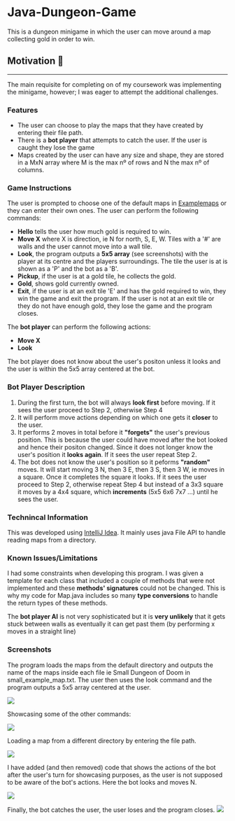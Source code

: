 # Java-Dungeon-Game
This is a dungeon minigame in which the user can move around a map collecting gold in order to win.

## Motivation :bullettrain_front:
---
The main requisite for completing on of my coursework was implementing the minigame, however; I was eager to attempt the additional challenges.

### Features
- The user can choose to play the maps that they have created by entering their file path.
- There is a **bot player** that attempts to catch the user. If the user is caught they lose the game
- Maps created by the user can have any size and shape, they are stored in a MxN array where M is the max nº of rows and N the max nº of columns.
### Game Instructions
The user is prompted to choose one of the default maps in [Examplemaps](/Examplemaps) or they can enter their own ones.
The user can perform the following commands:
- **Hello** tells the user how much gold is required to win.
- **Move X** where X is direction, ie N for north, S, E, W. Tiles with a '#' are walls and the user cannot move into a wall tile.
- **Look**, the program outputs a **5x5 array** (see screenshots) with the player at its centre and the players surroundings. The tile the user is at is shown as a 'P' and the bot as a 'B'.
- **Pickup**, if the user is at a gold tile, he collects the gold.
- **Gold**, shows gold currently owned.
- **Exit**, if the user is at an exit tile 'E' and has the gold required to win, they win the game and exit the program. If the user is not at an exit tile or they do not have enough gold, they lose the game and the program closes.

The **bot player** can perform the following actions:
- **Move X**
- **Look**

The bot player does not know about the user's positon unless it looks and the user is within the 5x5 array centered at the bot.
### Bot Player Description

1. During the first turn, the bot will always **look first** before moving. If it sees the user proceed to Step 2, otherwise Step 4
2. It will perform move actions depending on which one gets it **closer** to the user. 
3. It performs 2 moves in total before it **"forgets"** the user's previous position. This is because the user could have moved after the bot looked and hence their positon changed. Since it does not longer know the user's position it **looks again**. If it sees the user repeat Step 2.
4. The bot does not know the user's position so it peforms **"random"** moves. It will start moving 3 N, then 3 E, then 3 S, then 3 W, ie moves in a square. Once it completes the square it looks. If it sees the user proceed to Step 2, otherwise repeat Step 4 but instead of a 3x3 square it moves by a 4x4 square, which **increments** (5x5 6x6 7x7 ...) until he sees the user.

### Technincal Information
This was developed using [IntelliJ Idea](https://www.jetbrains.com/idea/). It mainly uses java File API to handle reading maps from a directory.

### Known Issues/Limitations
I had some constraints when developing this program. I was given a template for each class that included a couple of methods that were not implemented and these **methods' signatures** could not be changed. This is why my code for Map.java includes so many **type conversions** to handle the return types of these methods.

The **bot player AI** is not very sophisticated but it is **very unlikely** that it gets stuck between walls as eventually it can get past them (by performing x moves in a straight line)

### Screenshots

The program loads the maps from the default directory and outputs the name of the maps inside each file ie Small Dungeon of Doom in small_example_map.txt.
The user then uses the look command and the program outputs a 5x5 array centered at the user.

![](/screenshots/screenshot1.png)

Showcasing some of the other commands:

![](/screenshots/screenshot2.png)

Loading a map from a different directory by entering the file path.

![](/screenshots/screenshot3.png)

I have added (and then removed) code that shows the actions of the bot after the user's turn for showcasing purposes, as the user is not supposed to be aware of the bot's actions. Here the bot looks and moves N.

![](/screenshots/screenshot4.png)

Finally, the bot catches the user, the user loses and the program closes.
![](/screenshots/screenshot5.png)


